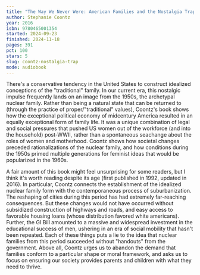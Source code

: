 ```yaml
---
title: "The Way We Never Were: American Families and the Nostalgia Trap"
author: Stephanie Coontz
year: 2016
isbn: 9780465001354
started: 2024-09-23
finished: 2024-11-18
pages: 391
pct: 100
stars: 5
slug: coontz-nostalgia-trap
mode: audiobook
---
```


There's a conservative tendency in the United States to construct idealized conceptions of the "traditional" family. In our current era, this nostalgic impulse frequently lands on an image from the 1950s, the archetypal nuclear family. Rather than being a natural state that can be returned to (through the practice of proper/"traditional" values), Coontz's book shows how the exceptional political economy of midcentury America resulted in an equally exceptional form of family life. It was a unique combination of legal and social pressures that pushed US women out of the workforce (and into the household) post-WWII, rather than a spontaneous seachange about the roles of women and motherhood. Coontz shows how societal changes preceded rationalizations of the nuclear family, and how conditions during the 1950s primed multiple generations for feminist ideas that would be popularized in the 1960s.

A fair amount of this book might feel unsurprising for some readers, but I think it's worth reading despite its age (first published in 1992, updated in 2016). In particular, Coontz connects the establishment of the idealized nuclear family form with the contemporaneous process of suburbanization. The reshaping of cities during this period has had extremely far-reaching consequences. But these changes would not have occurred without subsidized construction of highways and roads, and easy access to favorable housing loans (whose distribution favored white americans). Further, the GI Bill amounted to a massive and widespread investment in the educational success of men, ushering in an era of social mobility that hasn't been repeated. Each of these things puts a lie to the idea that nuclear families from this period succeeded without "handouts" from the government. Above all, Coontz urges us to abandon the demand that families conform to a particular shape or moral framework, and asks us to focus on ensuring our society provides parents and children with what they need to thrive.
